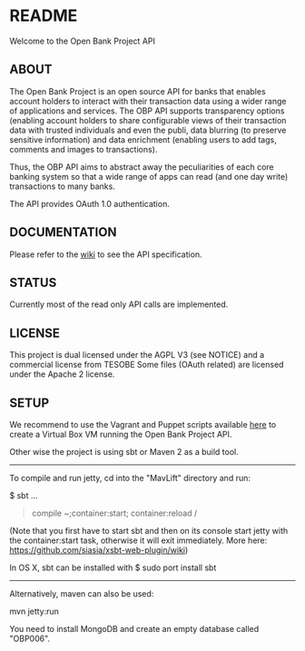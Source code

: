 # README

Welcome to the Open Bank Project API 

## ABOUT

The Open Bank Project is an open source API for banks that enables account holders to interact with their transaction data using a wider range of applications and services. 
The OBP API supports transparency options (enabling account holders to share configurable views of their transaction data with trusted individuals and even the publi, 
data blurring (to preserve sensitive information) and data enrichment (enabling users to add tags, comments and images to transactions). 

Thus, the OBP API aims to abstract away the peculiarities of each core banking system so that a wide range of apps can read (and one day write) transactions to many banks.

The API provides OAuth 1.0 authentication.

## DOCUMENTATION 

Please refer to the [wiki](https://github.com/OpenBankProject/OBP-API/wiki) to see the API specification. 

## STATUS

Currently most of the read only API calls are implemented.

## LICENSE

This project is dual licensed under the AGPL V3 (see NOTICE) and a commercial license from TESOBE
Some files (OAuth related) are licensed under the Apache 2 license.

## SETUP

We recommend to use the Vagrant and Puppet scripts available [here](https://github.com/OpenBankProject/OBP-VM) to create a Virtual Box VM running the Open Bank Project API.

Other wise the project is using sbt or Maven 2 as a build tool.

----

To compile and run jetty, cd into the "MavLift" directory and run:

$ sbt
...
> compile
> ~;container:start; container:reload /

(Note that you first have to start sbt and then on its console start jetty with the container:start task, otherwise it will exit immediately. More here: https://github.com/siasia/xsbt-web-plugin/wiki)

In OS X, sbt can be installed with $ sudo port install sbt

----

Alternatively, maven can also be used:

mvn jetty:run

You need to install MongoDB and create an empty database called "OBP006".
